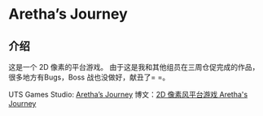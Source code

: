 # Aretha’s Journey
## 介绍
这是一个 2D 像素的平台游戏。
由于这是我和其他组员在三周仓促完成的作品，很多地方有Bugs，Boss 战也没做好，献丑了= =。

UTS Games Studio: [Aretha’s Journey](http://www.gamesstudio.org/games/aretha%E2%80%99s-journey)
博文：[2D 像素风平台游戏 Aretha's Journey](https://frankorz.com/2018/06/17/aretha-s-journey/)